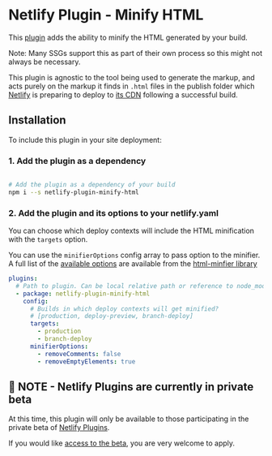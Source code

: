 # Netlify Plugin - Minify HTML

This [plugin](https://www.netlify.com/build/plugins-beta?utm_source=github&utm_medium=plugin-htmlminifier-pnh&utm_campaign=devex) adds the ability to minify the HTML generated by your build.

Note: Many SSGs support this as part of their own process so this might not always be necessary.

This plugin is agnostic to the tool being used to generate the markup, and acts purely on the markup it finds in `.html` files in the publish folder which [Netlify](https://www.netlify.com?utm_source=github&utm_medium=plugin-htmlminifier-pnh&utm_campaign=devex) is preparing to deploy to [its CDN](https://www.netlify.com/products/edge/?utm_source=github&utm_medium=plugin-htmlminifier-pnh&utm_campaign=devex) following a successful build.

## Installation

To include this plugin in your site deployment:


### 1. Add the plugin as a dependency

```bash

# Add the plugin as a dependency of your build
npm i --s netlify-plugin-minify-html

```


### 2. Add the plugin and its options to your netlify.yaml

You can choose which deploy contexts will include the HTML minification with the `targets` option.

You can use the `minifierOptions` config array to pass option to the minifier. A full list of the [available options](https://www.npmjs.com/package/html-minifier#options-quick-reference) are available from the [html-minfier library](https://www.npmjs.com/package/html-minifier)

```yaml
plugins:
  # Path to plugin. Can be local relative path or reference to node_modules
  - package: netlify-plugin-minify-html
    config:
      # Builds in which deploy contexts will get minified?
      # [production, deploy-preview, branch-deploy]
      targets:
        - production
        - branch-deploy
      minifierOptions:
        - removeComments: false
        - removeEmptyElements: true
```

## 🚨 NOTE - Netlify Plugins are currently in private beta

At this time, this plugin will only be available to those participating in the private beta of [Netlify Plugins](https://www.netlify.com/build/plugins-beta?utm_source=github&utm_medium=plugin-htmlminifier-pnh&utm_campaign=devex).

If you would like [access to the beta](https://www.netlify.com/build/plugins-beta?utm_source=github&utm_medium=plugin-htmlminifier-pnh&utm_campaign=devex), you are very welcome to apply.

